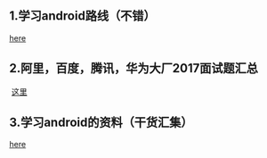 1.学习android路线（不错）
---------------
  [here](http://www.jianshu.com/p/64fa36046080)
  
  
2.阿里，百度，腾讯，华为大厂2017面试题汇总
------
  [这里](http://blog.csdn.net/xiaole0313/article/details/62056612)

3.学习android的资料（干货汇集）
--------------
[here](http://blog.csdn.net/xiaole0313/article/details/54376967)
